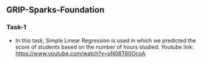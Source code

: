 ## GRIP-Sparks-Foundation
### Task-1
- In this task, Simple Linear Regression is used in which we predicted the score of students based on the number of hours studied. 
  Youtube link: https://www.youtube.com/watch?v=pN08T60OcoA

